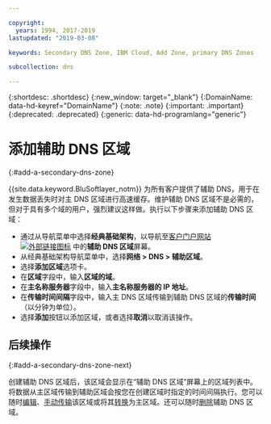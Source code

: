 ```yaml
---

copyright:
  years: 1994, 2017-2019
lastupdated: "2019-03-08"

keywords: Secondary DNS Zone, IBM Cloud, Add Zone, primary DNS Zones

subcollection: dns

---
```



{:shortdesc: .shortdesc}
{:new_window: target="_blank"}
{:DomainName: data-hd-keyref="DomainName"}
{:note: .note}
{:important: .important}
{:deprecated: .deprecated}
{:generic: data-hd-programlang="generic"}

# 添加辅助 DNS 区域
{:#add-a-secondary-dns-zone}

{{site.data.keyword.BluSoftlayer_notm}} 为所有客户提供了辅助 DNS，用于在发生数据丢失时对主 DNS 区域进行高速缓存。维护辅助 DNS 区域不是必需的，但对于具有多个域的用户，强烈建议这样做。执行以下步骤来添加辅助 DNS 区域：

* 通过从导航菜单中选择**经典基础架构**，以导航至[客户门户网站 ![外部链接图标](../../icons/launch-glyph.svg "外部链接图标")](https://{DomainName}/) 中的**辅助 DNS 区域**屏幕。 
* 从经典基础架构导航菜单中，选择**网络 > DNS > 辅助区域**。
* 选择**添加区域**选项卡。
* 在**区域**字段中，输入**区域的域**。
* 在**主名称服务器**字段中，输入**主名称服务器的 IP 地址**。
* 在**传输时间间隔**字段中，输入主 DNS 区域传输到辅助 DNS 区域的**传输时间**（以分钟为单位）。
* 选择**添加**按钮以添加区域，或者选择**取消**以取消该操作。

## 后续操作
{:#add-a-secondary-dns-zone-next}

创建辅助 DNS 区域后，该区域会显示在“辅助 DNS 区域”屏幕上的区域列表中。将数据从主区域传输到辅助区域会按您在创建区域时指定的时间间隔执行。您可以随时[编辑](/docs/infrastructure/dns?topic=dns-edit-a-dns-zone-record)、[手动传输](/docs/infrastructure/dns?topic=dns-make-a-manual-zone-transfer-for-a-secondary-dns-zone)该区域或将其[转换](/docs/infrastructure/dns?topic=dns-convert-a-secondary-dns-zone-to-a-primary-zone)为主区域。还可以随时[删除](/docs/infrastructure/dns?topic=dns-delete-a-secondary-dns-zone)辅助 DNS 区域。
